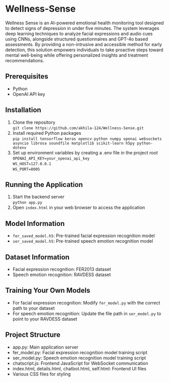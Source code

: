 # Wellness-Sense
Wellness Sense is an AI-powered emotional health monitoring tool designed to detect signs of depression in under five minutes. The system leverages deep learning techniques to analyze facial expressions and audio cues using CNNs, alongside structured questionnaires and GPT-4o based assessments. By providing a non-intrusive and accessible method for early detection, this solution empowers individuals to take proactive steps toward mental well-being while offering personalized insights and treatment recommendations.
## Prerequisites
- Python
- OpenAI API key
## Installation 
1. Clone the repository <br>
`git clone https://github.com/akhila-124/Wellness-Sense.git`
2. Install required Python packages<br>
`pip install tensorflow keras opencv-python numpy openai websockets asyncio librosa soundfile matplotlib scikit-learn h5py python-dotenv`
3. Set up environment variables by creating a .env file in the project root<br>
`OPENAI_API_KEY=your_openai_api_key`<br>
`WS_HOST=127.0.0.1`<br>
`WS_PORT=8005`

## Running the Application
1. Start the backend server<br>
`python app.py`
2. Open `index.html` in your web browser to access the application

## Model Information
- `fer_saved_model.h5`: Pre-trained facial expression recognition model
- `ser_saved_model.h5`: Pre-trained speech emotion recognition model

## Dataset Information
- Facial expression recognition: FER2013 dataset
- Speech emotion recognition: RAVDESS dataset

## Training Your Own Models
- For facial expression recognition: Modify `fer_model.py` with the correct path to your dataset
- For speech emotion recognition: Update the file path in `ser_model.py` to point to your RAVDESS dataset
## Project Structure
- app.py: Main application server
- fer_model.py: Facial expression recognition model training script
- ser_model.py: Speech emotion recognition model training script
- chatscript.js: Frontend JavaScript for WebSocket communication
- index.html, details.html, chatbot.html, self.html: Frontend UI files
- Various CSS files for styling
